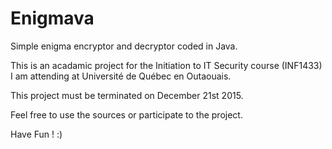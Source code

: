 # Enigmava
Simple enigma encryptor and decryptor coded in Java.

This is an acadamic project for the Initiation to IT Security course (INF1433) I am attending at Université de Québec en Outaouais.

This project must be terminated on December 21st 2015. 

Feel free to use the sources or participate to the project.

Have Fun ! :) 
